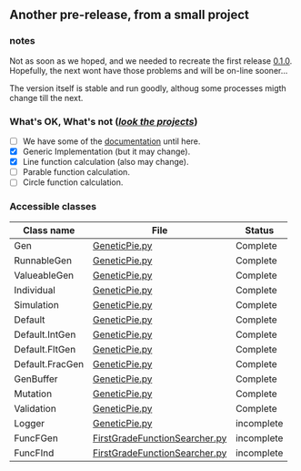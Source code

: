 ## Another pre-release, from a small project

### notes

Not as soon as we hoped, and we needed to recreate the first release [0.1.0](https://github.com/gustavospiess/GeneticPie/releases/tag/0.1.0). Hopefully, the next wont have those problems and will be on-line sooner...

The version itself is stable and run goodly, althoug some processes migth change till the next.

### What's OK, What's not (*[look the projects](https://github.com/gustavospiess/GeneticPie/projects)*)
 - [ ] We have some of the [documentation](https://github.com/gustavospiess/GeneticPie/issues/8) until here.
 - [x] Generic Implementation (but it may change).
 - [x] Line function calculation (also may change).
 - [ ] Parable function calculation.
 - [ ] Circle function calculation.

### Accessible classes
Class name | File | Status
----------------|---------- | -----
Gen|[GeneticPie.py](https://github.com/gustavospiess/GeneticPie/blob/master/src/geneticPie.py)|Complete
RunnableGen|[GeneticPie.py](https://github.com/gustavospiess/GeneticPie/blob/master/src/geneticPie.py)|Complete
ValueableGen|[GeneticPie.py](https://github.com/gustavospiess/GeneticPie/blob/master/src/geneticPie.py)|Complete
Individual|[GeneticPie.py](https://github.com/gustavospiess/GeneticPie/blob/master/src/geneticPie.py)|Complete
Simulation|[GeneticPie.py](https://github.com/gustavospiess/GeneticPie/blob/master/src/geneticPie.py)|Complete
Default|[GeneticPie.py](https://github.com/gustavospiess/GeneticPie/blob/master/src/geneticPie.py)|Complete
Default.IntGen|[GeneticPie.py](https://github.com/gustavospiess/GeneticPie/blob/master/src/geneticPie.py)|Complete
Default.FltGen|[GeneticPie.py](https://github.com/gustavospiess/GeneticPie/blob/master/src/geneticPie.py)|Complete
Default.FracGen|[GeneticPie.py](https://github.com/gustavospiess/GeneticPie/blob/master/src/geneticPie.py)|Complete
GenBuffer|[GeneticPie.py](https://github.com/gustavospiess/GeneticPie/blob/master/src/geneticPie.py)|Complete
Mutation|[GeneticPie.py](https://github.com/gustavospiess/GeneticPie/blob/master/src/geneticPie.py)|Complete
Validation|[GeneticPie.py](https://github.com/gustavospiess/GeneticPie/blob/master/src/geneticPie.py)|Complete
Logger|[GeneticPie.py](https://github.com/gustavospiess/GeneticPie/blob/master/src/geneticPie.py)|incomplete
FuncFGen|[FirstGradeFunctionSearcher.py](https://github.com/gustavospiess/GeneticPie/blob/master/src/FirstGradeFunctionSearcher.py)|incomplete
FuncFInd|[FirstGradeFunctionSearcher.py](https://github.com/gustavospiess/GeneticPie/blob/master/src/FirstGradeFunctionSearcher.py)|incomplete
